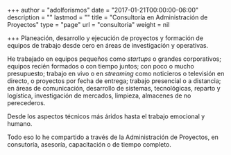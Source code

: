+++
author = "adolforismos"
date = "2017-01-21T00:00:00-06:00"
description = ""
lastmod = ""
title = "Consultoría en Administración de Proyectos"
type = "page"
url = "consultoria"
weight = nil

+++
Planeación, desarrollo y ejecución de proyectos y formación de equipos de trabajo desde cero en áreas de investigación y operativas.

<!--more-->

He trabajado en equipos pequeños como _startups_ o grandes corporativos; equipos recién formados o con tiempo juntos; con poco o mucho presupuesto; trabajo en vivo o en _streaming_ como noticieros o televisión en directo, o proyectos por fecha de entrega; trabajo presencial o a distancia; en áreas de comunicación, desarrollo de sistemas, tecnológicas, reparto y logística, investigación de mercados, limpieza, almacenes de no perecederos.

Desde los aspectos técnicos más áridos hasta el trabajo emocional y humano.

Todo eso lo he compartido a través de la Administración de Proyectos, en consutoría, asesoría, capacitación o de tiempo completo.
